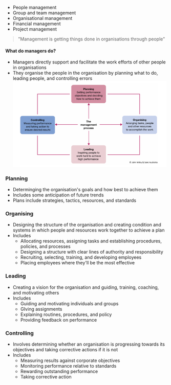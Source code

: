 - People management
- Group and team management
- Organisational management
- Financial management
- Project management

> "Management is getting things done in organisations through people"
#### What do managers do?
- Managers directly support and facilitate the work efforts of other people in organisations
- They organise the people in the organisation by planning what to do, leading people, and controlling errors
![](images/Pasted%20image%2020240724154206.png)

### Planning
- Determinging the organisation's goals and how best to achieve them
- Includes some anticipation of future trends
- Plans include strategies, tactics, resources, and standards

### Organising
- Designing the structure of the organisation and creating condition and systems in which people and resources work together to achieve a plan
- Includes
	- Allocating resources, assigning tasks and establishing procedures, policies, and processes
	- Designing a structure with clear lines of authority and responsibility
	- Recruiting, selecting, training, and developing employees
	- Placing employees where they'll be the most effective

### Leading
- Creating a vision for the organisation and guiding, training, coaching, and motivating others
- Includes
	- Guiding and motivating individuals and groups
	- GIving assignments
	- Explaining routines, procedures, and policy
	- Providing feedback on performance

### Controlling
- Involves determining whether an organisation is progressing towards its objectives and taking corrective actions if it is not
- Includes
	- Measuring results against corporate objectives
	- Monitoring performance relative to standards
	- Rewarding outstanding performance
	- Taking corrective action



